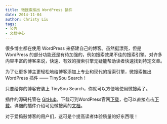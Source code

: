```yaml
---
title: 微搜索推出 WordPress 插件
date: 2014-11-04
author: Christy Liu
tags:
- 公告
- 文档中心
---
```


很多博主都在使用 WordPress 来搭建自己的博客。虽然挺漂亮，但是 WordPress 的部分功能还是有待加强的，例如搜索效果不佳的搜索引擎。对许多内容丰富的博客来说，快速、有效的搜索引擎无疑能帮助读者快速找到特定文章。

为了让更多博主更轻松地给博客添加上专业和现代的搜索引擎，微搜索推出 WordPress 插件 —— TinySou Search！

只要给你的博客安装上 TinySou Search，你就可以方便地使用微搜索了。

插件的源码托管在 [GitHub](https://github.com/tinysou/tinysou-wordpress)。下载可到WordPress官网[下载](https://wordpress.org/plugins/tinysou-search/)，也可以直接点击[下载](https://downloads.wordpress.org/plugin/tinysou-search.zip)。详细的插件介绍可见微搜索的[文档](http://doc.tinysou.com/libs/wordpress.html)。

对于爱捣鼓博客的用户们，这可是个提高读者体验质量的好东西哦！